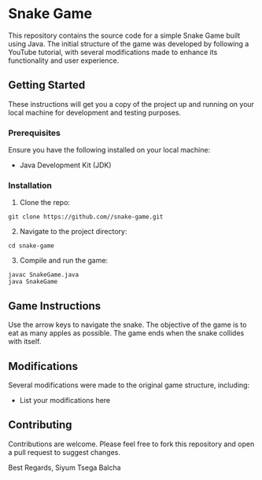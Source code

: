 # Snake Game

This repository contains the source code for a simple Snake Game built using Java. The initial structure of the game was developed by following a YouTube tutorial, with several modifications made to enhance its functionality and user experience.

## Getting Started

These instructions will get you a copy of the project up and running on your local machine for development and testing purposes.

### Prerequisites

Ensure you have the following installed on your local machine:

- Java Development Kit (JDK)

### Installation

1. Clone the repo:
```
git clone https://github.com//snake-game.git
```
2. Navigate to the project directory:
```
cd snake-game
```
3. Compile and run the game:
```
javac SnakeGame.java
java SnakeGame
```
## Game Instructions

Use the arrow keys to navigate the snake. The objective of the game is to eat as many apples as possible. The game ends when the snake collides with itself.

## Modifications

Several modifications were made to the original game structure, including:

- List your modifications here

## Contributing

Contributions are welcome. Please feel free to fork this repository and open a pull request to suggest changes.

Best Regards,
Siyum Tsega Balcha
